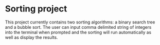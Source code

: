 # Sorting project
This project currently contains two sorting algorithms: a binary search tree and a bubble sort.  The user can input comma delimited string of integers into the terminal when prompted and the sorting will run automatically as well as display the results.
